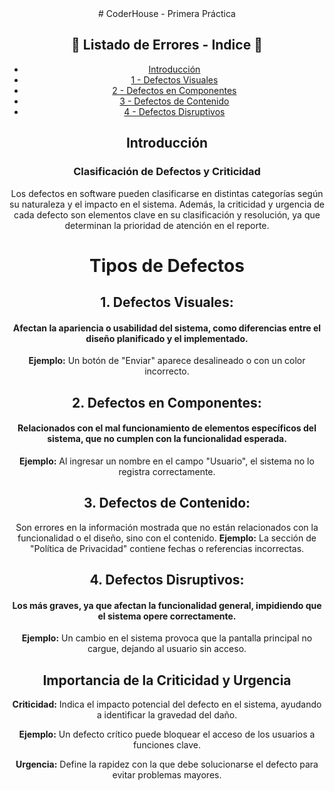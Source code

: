 <div align="center">
# CoderHouse - Primera Práctica





## 📃 Listado de Errores - Indice 📃
* [Introducción](#inicio)
* [1 - Defectos Visuales](#defecto_visual)
* [2 - Defectos en Componentes](#defecto_comp)
* [3 - Defectos de Contenido](#defecto_cont)
* [4 - Defectos Disruptivos](#defecto_dis)



## Introducción <a name="inicio"></a>

  ### Clasificación de Defectos y Criticidad
Los defectos en software pueden clasificarse en distintas categorías según su naturaleza y el impacto en el sistema. Además, la criticidad y urgencia de cada defecto son elementos clave en su clasificación y resolución, ya que determinan la prioridad de atención en el reporte.

# Tipos de Defectos

## 1. Defectos Visuales:

#### Afectan la apariencia o usabilidad del sistema, como diferencias entre el diseño planificado y el implementado.
**Ejemplo:** Un botón de "Enviar" aparece desalineado o con un color incorrecto.

## 2. Defectos en Componentes:

#### Relacionados con el mal funcionamiento de elementos específicos del sistema, que no cumplen con la funcionalidad esperada.
**Ejemplo:** Al ingresar un nombre en el campo "Usuario", el sistema no lo registra correctamente.

## 3. Defectos de Contenido:

Son errores en la información mostrada que no están relacionados con la funcionalidad o el diseño, sino con el contenido.
**Ejemplo:** La sección de "Política de Privacidad" contiene fechas o referencias incorrectas.

## 4. Defectos Disruptivos:

#### Los más graves, ya que afectan la funcionalidad general, impidiendo que el sistema opere correctamente.
**Ejemplo:** Un cambio en el sistema provoca que la pantalla principal no cargue, dejando al usuario sin acceso.
## Importancia de la Criticidad y Urgencia
**Criticidad:** Indica el impacto potencial del defecto en el sistema, ayudando a identificar la gravedad del daño.

**Ejemplo:** Un defecto crítico puede bloquear el acceso de los usuarios a funciones clave.

**Urgencia:** Define la rapidez con la que debe solucionarse el defecto para evitar problemas mayores.
